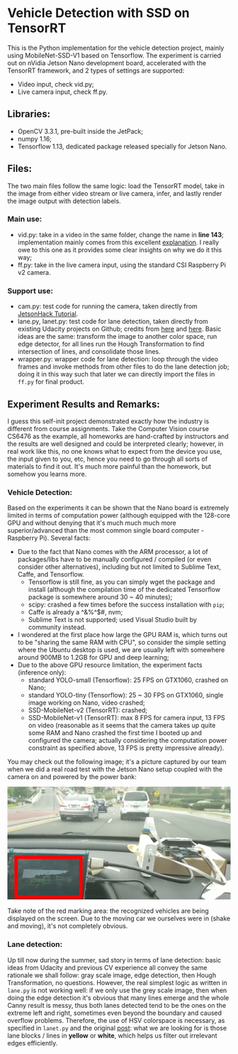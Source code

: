 # Vehicle Detection with SSD on TensorRT
This is the Python implementation for the vehicle detection project, mainly using MobileNet-SSD-V1 based on Tensorflow. The experiment is carried out on nVidia Jetson Nano development board, accelerated with the TensorRT framework, and 2 types of settings are supported:
- Video input, check vid.py;
- Live camera input, check ff.py.

## Libraries:
- OpenCV 3.3.1, pre-built inside the JetPack;
- numpy 1.16;
- Tensorflow 1.13, dedicated package released specially for Jetson Nano.

## Files:
The two main files follow the same logic: load the TensorRT model, take in the image from either video stream or live camera, infer, and lastly render the image output with detection labels. 

### Main use:
- vid.py: take in a video in the same folder, change the name in **line 143**; implementation mainly comes from this excellent [explanation](https://www.dlology.com/blog/how-to-run-tensorflow-object-detection-model-on-jetson-nano/). I really owe to this one as it provides some clear insights on why we do it this way;
- ff.py: take in the live camera input, using the standard CSI Raspberry Pi v2 camera.

### Support use:
- cam.py: test code for running the camera, taken directly from [JetsonHack Tutorial](https://www.jetsonhacks.com/2019/04/02/jetson-nano-raspberry-pi-camera/).
- lane.py, lanet.py: test code for lane detection, taken directly from existing Udacity projects on Github; credits from [here](https://towardsdatascience.com/tutorial-build-a-lane-detector-679fd8953132) and [here](https://github.com/galenballew/SDC-Lane-and-Vehicle-Detection-Tracking/blob/master/Part%20I%20-%20Simple%20Lane%20Detection/P1.ipynb). Basic ideas are the same: transform the image to another color space, run edge detector, for all lines run the Hough Transformation to find intersection of lines, and consolidate those lines.
- wrapper.py: wrapper code for lane detection: loop through the video frames and invoke methods from other files to do the lane detection job; doing it in this way such that later we can directly import the files in ``` ff.py ``` for final product.

## Experiment Results and Remarks:
I guess this self-init project demonstrated exactly how the industry is different from course assignments. Take the Computer Vision course CS6476 as the example, all homeworks are hand-crafted by instructors and the results are well designed and could be interpreted clearly; however, in real work like this, no one knows what to expect from the device you use, the input given to you, etc, hence you need to go through all sorts of materials to find it out. It's much more painful than the homework, but somehow you learns more.

### Vehicle Detection:
Based on the experiments it can be shown that the Nano board is extremely limited in terms of computation power (although equipped with the 128-core GPU and without denying that it's much much much more superior/advanced than the most common single board computer - Raspberry Pi). Several facts:
- Due to the fact that Nano comes with the ARM processor, a lot of packages/libs have to be manually configured / compiled (or even consider other alternatives), including but not limited to Sublime Text, Caffe, and Tensorflow. 
  - Tensorflow is still fine, as you can simply wget the package and install (although the compilation time of the dedicated Tensorflow package is somewhere around 30 ~ 40 minutes);
  - scipy: crashed a few times before the success installation with ``` pip ```;
  - Caffe is already a ^&%^$#, nvm;
  - Sublime Text is not supported; used Visual Studio built by community instead.
- I wondered at the first place how large the GPU RAM is, which turns out to be "sharing the same RAM with CPU", so consider the simple setting where the Ubuntu desktop is used, we are usually left with somewhere around 900MB to 1.2GB for GPU and deep learning;
- Due to the above GPU resource limitation, the experiment facts (inference only): 
  - standard YOLO-small (Tensorflow): 25 FPS on GTX1060, crashed on Nano;
  - standard YOLO-tiny (Tensorflow): 25 ~ 30 FPS on GTX1060, single image working on Nano, video crashed;
  - SSD-MobileNet-v2 (TensorRT): crashed;
  - SSD-MobileNet-v1 (TensorRT): max 8 FPS for camera input, 13 FPS on video (reasonable as it seems that the camera takes up quite some RAM and Nano crashed the first time I booted up and configured the camera; actually considering the computation power constraint as specified above, 13 FPS is pretty impressive already).

You may check out the following image; it's a picture captured by our team when we did a real road test with the Jetson Nano setup coupled with the camera on and powered by the power bank:

<img src="./assets/use.png" width="600px">

Take note of the red marking area: the recognized vehicles are being displayed on the screen. Due to the moving car we ourselves were in (shake and moving), it's not completely obvious.

### Lane detection:
Up till now during the summer, sad story in terms of lane detection: basic ideas from Udacity and previous CV experience all convey the same rationale we shall follow: gray scale image, edge detection, then Hough Transformation, no questions. However, the real simplest logic as written in ``` lane.py ``` is not working well: if we only use the grey scale image, then when doing the edge detection it's obvious that many lines emerge and the whole Canny result is messy, thus both lanes detected tend to be the ones on the extreme left and right, sometimes even beyond the boundary and caused overflow problems. Therefore, the use of HSV colorspace is necessary, as specified in ``` lanet.py ``` and the original [post](https://medium.com/@galen.ballew/opencv-lanedetection-419361364fc0): what we are looking for is those lane blocks / lines in **yellow** or **white**, which helps us filter out irrelevant edges efficiently.
